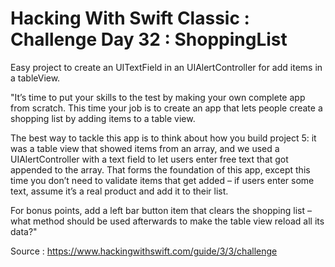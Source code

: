 # Hacking With Swift Classic : Challenge Day 32 : ShoppingList

Easy project to create an UITextField in an UIAlertController for add items in a tableView.


"It’s time to put your skills to the test by making your own complete app from scratch.
This time your job is to create an app that lets people create a shopping list by adding items to a table view.

The best way to tackle this app is to think about how you build project 5:
it was a table view that showed items from an array, and we used a UIAlertController with a text field to let users
enter free text that got appended to the array. That forms the foundation of this app,
except this time you don’t need to validate items that get added – if users enter some text, assume it’s a real product and add it to their list.

For bonus points, add a left bar button item that clears the shopping list – what method should be used afterwards to make the table view reload all its data?"

Source : https://www.hackingwithswift.com/guide/3/3/challenge
